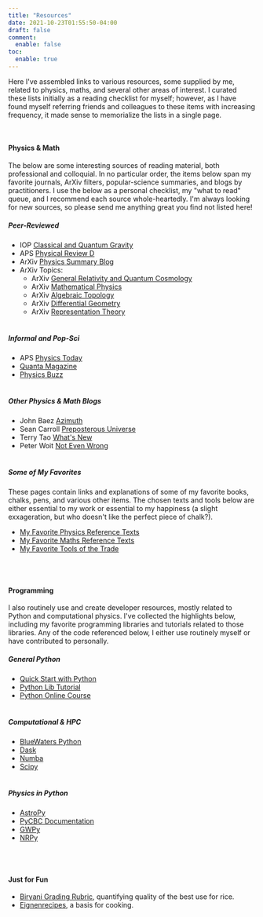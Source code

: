 ```yaml
---
title: "Resources"
date: 2021-10-23T01:55:50-04:00
draft: false
comment:
  enable: false
toc:
  enable: true
---
```


Here I've assembled links to various resources, some supplied by me, related to physics, maths,
and several other areas of interest. I curated these lists initially as a reading checklist for myself; however, as I
have found myself referring friends and colleagues to these items with increasing frequency, it made sense to
memorialize the lists in a single page.

<br>
<span class="line"></span>

#### Physics & Math
The below are some interesting sources of reading material, both professional and colloquial. In no particular order,
the items below span my favorite journals, ArXiv filters, popular-science summaries, and blogs by practitioners. I
use the below as a personal checklist, my "what to read" queue, and I recommend each source whole-heartedly. I'm always
looking for new sources, so please send me anything great you find not listed here!
<br>

##### Peer-Reviewed
- IOP [Classical and Quantum Gravity](https://iopscience.iop.org/journal/0264-9381)
- APS [Physical Review D](https://journals.aps.org/prd/)
- ArXiv [Physics Summary Blog](https://arxivblog.com/)
- ArXiv Topics:
  - ArXiv [General Relativity and Quantum Cosmology](https://arxiv.org/list/gr-qc/recent)
  - ArXiv [Mathematical Physics](https://arxiv.org/list/math.MP/recent)
  - ArXiv [Algebraic Topology](https://arxiv.org/list/math.AT/recent)
  - ArXiv [Differential Geometry](https://arxiv.org/list/math.DG/recent)
  - ArXiv [Representation Theory](https://arxiv.org/list/math.RT/recent)
    <br><br>

##### Informal and Pop-Sci
- APS [Physics Today](https://physicstoday.scitation.org/journal/pto)
- [Quanta Magazine](https://www.quantamagazine.org/)
- [Physics Buzz](http://physicsbuzz.physicscentral.com/)
  <br><br>

##### Other Physics & Math Blogs
- John Baez [Azimuth](https://johncarlosbaez.wordpress.com/)
- Sean Carroll [Preposterous Universe](https://www.preposterousuniverse.com/blog/)
- Terry Tao [What's New](https://terrytao.wordpress.com/)
- Peter Woit [Not Even Wrong](https://www.math.columbia.edu/~woit/wordpress/)
  <br><br>


##### Some of My Favorites
These pages contain links and explanations of some of my favorite books, chalks, pens, and various other items. The
chosen texts and tools below are either essential to my work or essential to my happiness (a slight exxageration, but
who doesn't like the perfect piece of chalk?).

- [My Favorite Physics Reference Texts](/texts-physics)
- [My Favorite Maths Reference Texts](/texts-math)
- [My Favorite Tools of the Trade](/tools)
  <br><br>

<br>
<span class="line"></span>

#### Programming
I also routinely use and create developer resources, mostly related to Python and computational physics. I've collected
the highlights below, including my favorite programming libraries and tutorials related to those libraries. Any of the
code referenced below, I either use routinely myself or have contributed to personally.


##### General Python
- [Quick Start with Python](/blog/quick-python-setup)
- [Python Lib Tutorial](https://docs.python.org/3/tutorial/)
- [Python Online Course](https://www.codecademy.com/catalog/language/python)
  <br><br>

##### Computational & HPC
- [BlueWaters Python](https://bluewaters.ncsa.illinois.edu/python)
- [Dask](https://dask.org/)
- [Numba](http://numba.pydata.org/)
- [Scipy](https://www.scipy.org/)
  <br><br>

##### Physics in Python
- [AstroPy](https://www.astropy.org/)
- [PyCBC Documentation](https://pycbc.org/)
- [GWPy](https://gwpy.github.io/)
- [NRPy](http://astro.phys.wvu.edu/bhathome/nrpy.html)
  <br><br>

<br>
<span class="line"></span>

#### Just for Fun
- [Biryani Grading Rubric](), quantifying quality of the best use for rice.
- [Eignenrecipes](), a basis for cooking. 

